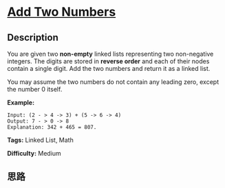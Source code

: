 # [Add Two Numbers][title]

## Description

You are given two **non-empty** linked lists representing two non-negative
integers. The digits are stored in **reverse order** and each of their nodes
contain a single digit. Add the two numbers and return it as a linked list.

You may assume the two numbers do not contain any leading zero, except the
number 0 itself.

**Example:**
            Input: (2 - > 4 -> 3) + (5 -> 6 -> 4)    Output: 7 - > 0 -> 8    Explanation: 342 + 465 = 807.    


**Tags:** Linked List, Math

**Difficulty:** Medium

## 思路

[title]: https://leetcode.com/problems/add-two-numbers
